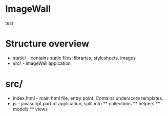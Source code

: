 # ImageWall
test

# Structure overview
* static/ - contains static files; libraries, stylesheets, images
* src/ - imageWall applcation

# src/
* index.html - main html file; entry point. Contains underscore templates.
* js - javascript part of application, split into
** collections
** helpers
** models
** views
